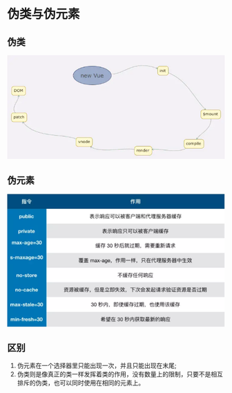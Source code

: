 # 伪类与伪元素

## 伪类

![](../.gitbook/assets/image%20%28155%29.png)

## 伪元素

![](../.gitbook/assets/image%20%2843%29.png)

## 区别

1. 伪元素在一个选择器里只能出现一次，并且只能出现在末尾;
2. 伪类则是像真正的类一样发挥着类的作用，没有数量上的限制，只要不是相互排斥的伪类，也可以同时使用在相同的元素上。

